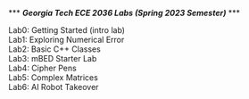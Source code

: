 
*** ***Georgia Tech ECE 2036 Labs (Spring 2023 Semester)*** ***<br> 

Lab0: Getting Started (intro lab) <br> 
Lab1: Exploring Numerical Error <br> 
Lab2: Basic C++ Classes <br> 
Lab3: mBED Starter Lab <br> 
Lab4: Cipher Pens <br> 
Lab5: Complex Matrices <br> 
Lab6: AI Robot Takeover <br> 
